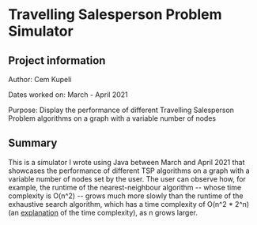 # Travelling Salesperson Problem Simulator

## Project information

Author: Cem Kupeli

Dates worked on: March - April 2021

Purpose: Display the performance of different Travelling Salesperson Problem algorithms on a graph with a variable number of nodes

## Summary

This is a simulator I wrote using Java between March and April 2021 that showcases the performance of different TSP algorithms on a graph with a variable number of nodes set by the user. The user can observe how, for example, the runtime of the nearest-neighbour algorithm -- whose time complexity is O(n^2) -- grows much more slowly than the runtime of the exhaustive search algorithm, which has a time complexity of O(n^2 * 2^n) (an [explanation](https://www.geeksforgeeks.org/travelling-salesman-problem-set-1/) of the time complexity), as n grows larger.
